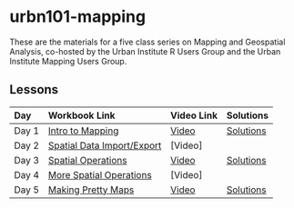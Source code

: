 # urbn101-mapping

These are the materials for a five class series on Mapping and Geospatial Analysis, co-hosted by the Urban Institute R Users Group and the Urban Institute Mapping Users Group.


## Lessons


| Day | Workbook Link | Video Link | Solutions | 
|:----|:--------------|:-----------|:----------|
| Day 1 | [Intro to Mapping](https://ui-research.github.io/urbn101-mapping/lessons/01_lesson.html) | [Video](https://urbanorg.box.com/s/k187mxzxhpuac4qyvz066pugrwvo63uy) | [Solutions](https://github.com/UI-Research/urbn101-mapping/blob/master/lessons/01_solutions.R)|
| Day 2 | [Spatial Data Import/Export](https://ui-research.github.io/urbn101-mapping/lessons/02_lesson.html) | [Video] |
| Day 3 | [Spatial Operations](https://ui-research.github.io/urbn101-mapping/lessons/03_lesson.html)| [Video](https://us02web.zoom.us/rec/share/RQIsWVKQ51xjVWrsa7vgIQkGAH6LEwzOljY_ge8htHx7OLjZrX_ZaPulmdOQzdMb.CjOiy-MPYhzf2_pH?startTime=1637687047000) |  [Solutions](https://github.com/UI-Research/urbn101-mapping/blob/master/lessons/03_solutions.R)|
| Day 4 | [More Spatial Operations](https://ui-research.github.io/urbn101-mapping/lessons/04_lesson.html)| [Video] |
| Day 5 | [Making Pretty Maps](https://ui-research.github.io/urbn101-mapping/lessons/05_lesson.html)| [Video](https://urbanorg.box.com/s/b5j1kf20qrvfqh60szndwnvdipbcjekv)| [Solutions](https://github.com/UI-Research/urbn101-mapping/blob/master/lessons/05_solutions.R)|
